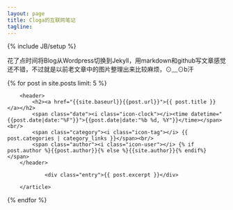 ```yaml
---
layout: page
title: Cloga的互联网笔记
tagline: 
---
```

{% include JB/setup %}

花了点时间将Blog从Wordpress切换到Jekyll，用markdown和github写文章感觉还不错，不过就是以前老文章中的图片整理出来比较麻烦，⊙﹏⊙b汗

<!-- Show last 5 posts here -->
{% for post in site.posts limit: 5  %}
        <article>

        <header>
            <h2><a href="{{site.baseurl}}{{post.url}}">{{ post.title }}</a></h2>
            <span class="date"><i class="icon-clock"></i><time datetime="{{post.date|date:"%F"}}">{{post.date|date:"%b %d, %Y"}}</time></span><br/>
            <span class="category"><i class="icon-tag"></i> {{ post.categories | category_links }}</span><br/>
            <span class="author"><i class="icon-user"></i> {% if post.author %}{{post.author}}{% else %}{{site.author}}{% endif%}</span>
        </header>
        
                <div class="entry">{{ post.excerpt }}</div>

        </article>
{% endfor %}